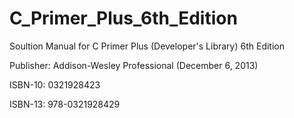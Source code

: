 # C_Primer_Plus_6th_Edition
Soultion Manual for C Primer Plus (Developer's Library) 6th Edition

Publisher: Addison-Wesley Professional (December 6, 2013)

ISBN-10: 0321928423

ISBN-13: 978-0321928429
